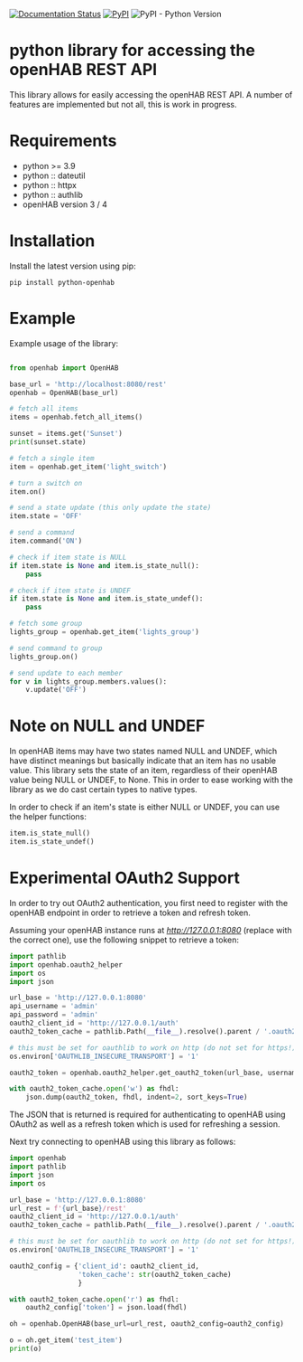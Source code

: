 [![Documentation Status](https://readthedocs.org/projects/python-openhab/badge/?version=latest)](http://python-openhab.readthedocs.io/en/latest/?badge=latest)
[![PyPI](https://img.shields.io/pypi/v/python-openhab)](https://pypi.org/project/python-openhab/)
![PyPI - Python Version](https://img.shields.io/pypi/pyversions/python-openhab)


# python library for accessing the openHAB REST API

This library allows for easily accessing the openHAB REST API. A number of features are implemented but not all, this is
work in progress.

# Requirements

- python >= 3.9
- python :: dateutil
- python :: httpx
- python :: authlib
- openHAB version 3 / 4

# Installation


Install the latest version using pip:

```shell
pip install python-openhab
```

# Example

Example usage of the library:

```python

from openhab import OpenHAB

base_url = 'http://localhost:8080/rest'
openhab = OpenHAB(base_url)

# fetch all items
items = openhab.fetch_all_items()

sunset = items.get('Sunset')
print(sunset.state)

# fetch a single item
item = openhab.get_item('light_switch')

# turn a switch on
item.on()

# send a state update (this only update the state)
item.state = 'OFF'

# send a command
item.command('ON')

# check if item state is NULL
if item.state is None and item.is_state_null():
    pass

# check if item state is UNDEF
if item.state is None and item.is_state_undef():
    pass

# fetch some group
lights_group = openhab.get_item('lights_group')

# send command to group
lights_group.on()

# send update to each member
for v in lights_group.members.values():
    v.update('OFF')
```

# Note on NULL and UNDEF

In openHAB items may have two states named NULL and UNDEF, which have distinct meanings but basically indicate that an
item has no usable value. This library sets the state of an item, regardless of their openHAB value being NULL or UNDEF,
to None. This in order to ease working with the library as we do cast certain types to native types.

In order to check if an item's state is either NULL or UNDEF, you can use the helper functions:

```python
item.is_state_null()
item.is_state_undef()
```

# Experimental OAuth2 Support

In order to try out OAuth2 authentication, you first need to register with the openHAB endpoint in order to retrieve a
token and refresh token.

Assuming your openHAB instance runs at *http://127.0.0.1:8080* (replace with the correct one), use the following snippet
to retrieve a token:

```python
import pathlib
import openhab.oauth2_helper
import os
import json

url_base = 'http://127.0.0.1:8080'
api_username = 'admin'
api_password = 'admin'
oauth2_client_id = 'http://127.0.0.1/auth'
oauth2_token_cache = pathlib.Path(__file__).resolve().parent / '.oauth2_token_test'

# this must be set for oauthlib to work on http (do not set for https!)
os.environ['OAUTHLIB_INSECURE_TRANSPORT'] = '1'

oauth2_token = openhab.oauth2_helper.get_oauth2_token(url_base, username=api_username, password=api_password)

with oauth2_token_cache.open('w') as fhdl:
    json.dump(oauth2_token, fhdl, indent=2, sort_keys=True)
```

The JSON that is returned is required for authenticating to openHAB using OAuth2 as well as a refresh token which is
used for refreshing a session.

Next try connecting to openHAB using this library as follows:

```python
import openhab
import pathlib
import json
import os

url_base = 'http://127.0.0.1:8080'
url_rest = f'{url_base}/rest'
oauth2_client_id = 'http://127.0.0.1/auth'
oauth2_token_cache = pathlib.Path(__file__).resolve().parent / '.oauth2_token_test'

# this must be set for oauthlib to work on http (do not set for https!)
os.environ['OAUTHLIB_INSECURE_TRANSPORT'] = '1'

oauth2_config = {'client_id': oauth2_client_id,
                 'token_cache': str(oauth2_token_cache)
                 }

with oauth2_token_cache.open('r') as fhdl:
    oauth2_config['token'] = json.load(fhdl)

oh = openhab.OpenHAB(base_url=url_rest, oauth2_config=oauth2_config)

o = oh.get_item('test_item')
print(o)
```
